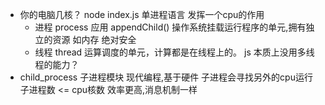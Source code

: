 - 你的电脑几核？
    node index.js 单进程语言 发挥一个cpu的作用
    - 进程 process
      应用 appendChild()
      操作系统挂载运行程序的单元,拥有独立的资源 如内存 绝对安全
    - 线程 thread
      运算调度的单元，计算都是在线程上的。
      js 本质上没用多线程的能力？
- child_process 子进程模块
  现代编程,基于硬件
  子进程会寻找另外的cpu运行
  子进程数 <= cpu核数
  效率更高,消息机制一样